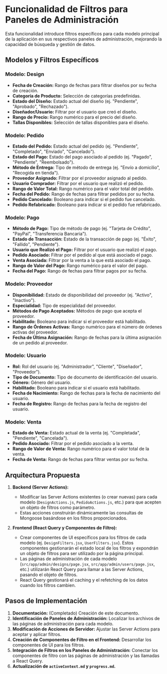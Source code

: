 # Funcionalidad de Filtros para Paneles de Administración

Esta funcionalidad introduce filtros específicos para cada modelo principal de la aplicación en sus respectivos paneles de administración, mejorando la capacidad de búsqueda y gestión de datos.

## Modelos y Filtros Específicos

### Modelo: Design
- **Fecha de Creación:** Rango de fechas para filtrar diseños por su fecha de creación.
- **Categoría de Producto:** Selección de categorías predefinidas.
- **Estado del Diseño:** Estado actual del diseño (ej. "Pendiente", "Aprobado", "Rechazado").
- **Diseñador/Usuario:** Filtrar por el usuario que creó el diseño.
- **Rango de Precio:** Rango numérico para el precio del diseño.
- **Tallas Disponibles:** Selección de tallas disponibles para el diseño.

### Modelo: Pedido
- **Estado del Pedido:** Estado actual del pedido (ej. "Pendiente", "Completado", "Enviado", "Cancelado").
- **Estado del Pago:** Estado del pago asociado al pedido (ej. "Pagado", "Pendiente", "Reembolsado").
- **Método de Entrega:** Tipo de método de entrega (ej. "Envío a domicilio", "Recogida en tienda").
- **Proveedor Asignado:** Filtrar por el proveedor asignado al pedido.
- **Usuario Comprador:** Filtrar por el usuario que realizó el pedido.
- **Rango de Valor Total:** Rango numérico para el valor total del pedido.
- **Fecha del Pedido:** Rango de fechas para filtrar pedidos por su fecha.
- **Pedido Cancelado:** Booleano para indicar si el pedido fue cancelado.
- **Pedido Refabricado:** Booleano para indicar si el pedido fue refabricado.

### Modelo: Pago
- **Método de Pago:** Tipo de método de pago (ej. "Tarjeta de Crédito", "PayPal", "Transferencia Bancaria").
- **Estado de Transacción:** Estado de la transacción de pago (ej. "Éxito", "Fallido", "Pendiente").
- **Usuario que Realizó el Pago:** Filtrar por el usuario que realizó el pago.
- **Pedido Asociado:** Filtrar por el pedido al que está asociado el pago.
- **Venta Asociada:** Filtrar por la venta a la que está asociado el pago.
- **Rango de Valor del Pago:** Rango numérico para el valor del pago.
- **Fecha del Pago:** Rango de fechas para filtrar pagos por su fecha.

### Modelo: Proveedor
- **Disponibilidad:** Estado de disponibilidad del proveedor (ej. "Activo", "Inactivo").
- **Especialidad:** Tipo de especialidad del proveedor.
- **Métodos de Pago Aceptados:** Métodos de pago que acepta el proveedor.
- **Habilitado:** Booleano para indicar si el proveedor está habilitado.
- **Rango de Órdenes Activas:** Rango numérico para el número de órdenes activas del proveedor.
- **Fecha de Última Asignación:** Rango de fechas para la última asignación de un pedido al proveedor.

### Modelo: Usuario
- **Rol:** Rol del usuario (ej. "Administrador", "Cliente", "Diseñador", "Proveedor").
- **Tipo de Documento:** Tipo de documento de identificación del usuario.
- **Género:** Género del usuario.
- **Habilitado:** Booleano para indicar si el usuario está habilitado.
- **Fecha de Nacimiento:** Rango de fechas para la fecha de nacimiento del usuario.
- **Fecha de Registro:** Rango de fechas para la fecha de registro del usuario.

### Modelo: Venta
- **Estado de Venta:** Estado actual de la venta (ej. "Completada", "Pendiente", "Cancelada").
- **Pedido Asociado:** Filtrar por el pedido asociado a la venta.
- **Rango de Valor de Venta:** Rango numérico para el valor total de la venta.
- **Fecha de Venta:** Rango de fechas para filtrar ventas por su fecha.

## Arquitectura Propuesta

1.  **Backend (Server Actions):**
    *   Modificar las Server Actions existentes (o crear nuevas) para cada modelo (`DesignActions.js`, `PedidoActions.js`, etc.) para que acepten un objeto de filtros como parámetro.
    *   Estas acciones construirán dinámicamente las consultas de Mongoose basándose en los filtros proporcionados.

2.  **Frontend (React Query y Componentes de Filtro):**
    *   Crear componentes de UI específicos para los filtros de cada modelo (ej. `DesignFilters.jsx`, `UserFilters.jsx`). Estos componentes gestionarán el estado local de los filtros y expondrán un objeto de filtros para ser utilizado por la página principal.
    *   Las páginas de administración de cada modelo (`src/app/admin/designs/page.jsx`, `src/app/admin/users/page.jsx`, etc.) utilizarán React Query para llamar a las Server Actions, pasando el objeto de filtros.
    *   React Query gestionará el caching y el refetching de los datos cuando los filtros cambien.

## Pasos de Implementación

1.  **Documentación:** (Completado) Creación de este documento.
2.  **Identificación de Paneles de Administración:** Localizar los archivos de las páginas de administración para cada modelo.
3.  **Modificación de Acciones de Servidor:** Ajustar las Server Actions para aceptar y aplicar filtros.
4.  **Creación de Componentes de Filtro en el Frontend:** Desarrollar los componentes de UI para los filtros.
5.  **Integración de Filtros en los Paneles de Administración:** Conectar los componentes de filtro con las páginas de administración y las llamadas a React Query.
6.  **Actualización de `activeContext.md` y `progress.md`.**
